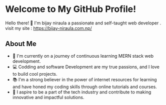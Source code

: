 # Welcome to My GitHub Profile!

Hello there! 👋 I'm bijay niraula a passionate and self-taught web developer .  
visit my site : https://bijay-niraula.com.np/

## About Me

- 🌱 I'm currently on a journey of continuous learning MERN stack web development.
- 💻 Codding and software Development are my true passions, and I love to build cool projects.
- 📚 I'm a strong believer in the power of internet resources for learning and have honed my coding skills through online tutorials and courses.
- 🚀 I aspire to be a part of the tech industry and contribute to making innovative and impactful solutions.

